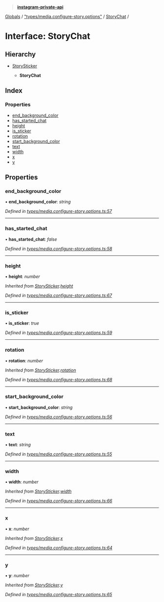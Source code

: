 > **[instagram-private-api](../README.md)**

[Globals](../README.md) / ["types/media.configure-story.options"](../modules/_types_media_configure_story_options_.md) / [StoryChat](_types_media_configure_story_options_.storychat.md) /

# Interface: StoryChat

## Hierarchy

* [StorySticker](_types_media_configure_story_options_.storysticker.md)

  * **StoryChat**

## Index

### Properties

* [end_background_color](_types_media_configure_story_options_.storychat.md#end_background_color)
* [has_started_chat](_types_media_configure_story_options_.storychat.md#has_started_chat)
* [height](_types_media_configure_story_options_.storychat.md#height)
* [is_sticker](_types_media_configure_story_options_.storychat.md#is_sticker)
* [rotation](_types_media_configure_story_options_.storychat.md#rotation)
* [start_background_color](_types_media_configure_story_options_.storychat.md#start_background_color)
* [text](_types_media_configure_story_options_.storychat.md#text)
* [width](_types_media_configure_story_options_.storychat.md#width)
* [x](_types_media_configure_story_options_.storychat.md#x)
* [y](_types_media_configure_story_options_.storychat.md#y)

## Properties

###  end_background_color

• **end_background_color**: *string*

*Defined in [types/media.configure-story.options.ts:57](https://github.com/dilame/instagram-private-api/blob/173bc62/src/types/media.configure-story.options.ts#L57)*

___

###  has_started_chat

• **has_started_chat**: *false*

*Defined in [types/media.configure-story.options.ts:58](https://github.com/dilame/instagram-private-api/blob/173bc62/src/types/media.configure-story.options.ts#L58)*

___

###  height

• **height**: *number*

*Inherited from [StorySticker](_types_media_configure_story_options_.storysticker.md).[height](_types_media_configure_story_options_.storysticker.md#height)*

*Defined in [types/media.configure-story.options.ts:67](https://github.com/dilame/instagram-private-api/blob/173bc62/src/types/media.configure-story.options.ts#L67)*

___

###  is_sticker

• **is_sticker**: *true*

*Defined in [types/media.configure-story.options.ts:59](https://github.com/dilame/instagram-private-api/blob/173bc62/src/types/media.configure-story.options.ts#L59)*

___

###  rotation

• **rotation**: *number*

*Inherited from [StorySticker](_types_media_configure_story_options_.storysticker.md).[rotation](_types_media_configure_story_options_.storysticker.md#rotation)*

*Defined in [types/media.configure-story.options.ts:68](https://github.com/dilame/instagram-private-api/blob/173bc62/src/types/media.configure-story.options.ts#L68)*

___

###  start_background_color

• **start_background_color**: *string*

*Defined in [types/media.configure-story.options.ts:56](https://github.com/dilame/instagram-private-api/blob/173bc62/src/types/media.configure-story.options.ts#L56)*

___

###  text

• **text**: *string*

*Defined in [types/media.configure-story.options.ts:55](https://github.com/dilame/instagram-private-api/blob/173bc62/src/types/media.configure-story.options.ts#L55)*

___

###  width

• **width**: *number*

*Inherited from [StorySticker](_types_media_configure_story_options_.storysticker.md).[width](_types_media_configure_story_options_.storysticker.md#width)*

*Defined in [types/media.configure-story.options.ts:66](https://github.com/dilame/instagram-private-api/blob/173bc62/src/types/media.configure-story.options.ts#L66)*

___

###  x

• **x**: *number*

*Inherited from [StorySticker](_types_media_configure_story_options_.storysticker.md).[x](_types_media_configure_story_options_.storysticker.md#x)*

*Defined in [types/media.configure-story.options.ts:64](https://github.com/dilame/instagram-private-api/blob/173bc62/src/types/media.configure-story.options.ts#L64)*

___

###  y

• **y**: *number*

*Inherited from [StorySticker](_types_media_configure_story_options_.storysticker.md).[y](_types_media_configure_story_options_.storysticker.md#y)*

*Defined in [types/media.configure-story.options.ts:65](https://github.com/dilame/instagram-private-api/blob/173bc62/src/types/media.configure-story.options.ts#L65)*